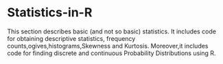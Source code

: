 # Statistics-in-R
This section describes basic (and not so basic) statistics. It includes code for obtaining descriptive statistics, frequency counts,ogives,histograms,Skewness and Kurtosis.
Moreover,it includes code for finding discrete and continuous Probability Distributions using R.

